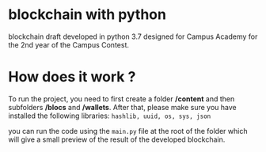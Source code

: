 # blockchain with python
blockchain draft developed in python 3.7 designed for Campus Academy for the 2nd year of the Campus Contest. 

# How does it work ?

To run the project, you need to first create a folder **/content** and then subfolders **/blocs** and **/wallets**.
After that, please make sure you have installed the following libraries: 
```hashlib, uuid, os, sys, json```

you can run the code using the ```main.py``` file at the root of the folder which will give a small preview of the result of the developed blockchain. 
